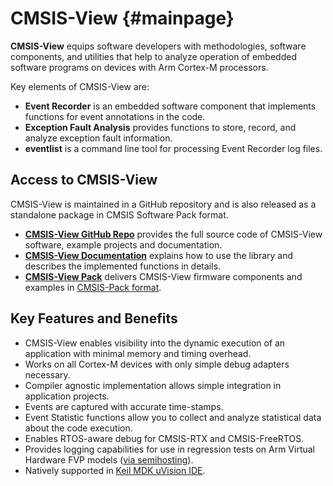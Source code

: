 # CMSIS-View {#mainpage}

**CMSIS-View** equips software developers with methodologies, software components, and utilities that help to analyze operation of embedded software programs on devices with Arm Cortex-M processors.

Key elements of CMSIS-View are:

 - **Event Recorder** is an embedded software component that implements functions for event annotations in the code.
 - **Exception Fault Analysis** provides functions to store, record, and analyze exception fault information.
 - **eventlist** is a command line tool for processing Event Recorder log files.

## Access to CMSIS-View

CMSIS-View is maintained in a GitHub repository and is also released as a standalone package in CMSIS Software Pack format.

 - [**CMSIS-View GitHub Repo**](https://github.com/Arm-Software/CMSIS-View) provides the full source code of CMSIS-View software, example projects and documentation.
 - [**CMSIS-View Documentation**](https://arm-software.github.io/CMSIS-View/latest/) explains how to use the library and describes the implemented functions in details.
 - [**CMSIS-View Pack**](https://www.keil.arm.com/packs/cmsis-view-arm/versions/) delivers CMSIS-View firmware components and examples in [CMSIS-Pack format](https://open-cmsis-pack.github.io/Open-CMSIS-Pack-Spec/main/html/index.html).

## Key Features and Benefits

 - CMSIS-View enables visibility into the dynamic execution of an application with minimal memory and timing overhead.
 - Works on all Cortex-M devices with only simple debug adapters necessary.
 - Compiler agnostic implementation allows simple integration in application projects.
 - Events are captured with accurate time-stamps.
 - Event Statistic functions allow you to collect and analyze statistical data about the code execution.
 - Enables RTOS-aware debug for CMSIS-RTX and CMSIS-FreeRTOS.
 - Provides logging capabilities for use in regression tests on Arm Virtual Hardware FVP models ([via semihosting](https://arm-software.github.io/CMSIS-View/latest/er_use.html#er_semihosting)).
 - Natively supported in [Keil MDK uVision IDE](https://developer.arm.com/documentation/101407/0538/Debugging/Debug-Windows-and-Dialogs/Event-Recorder).

